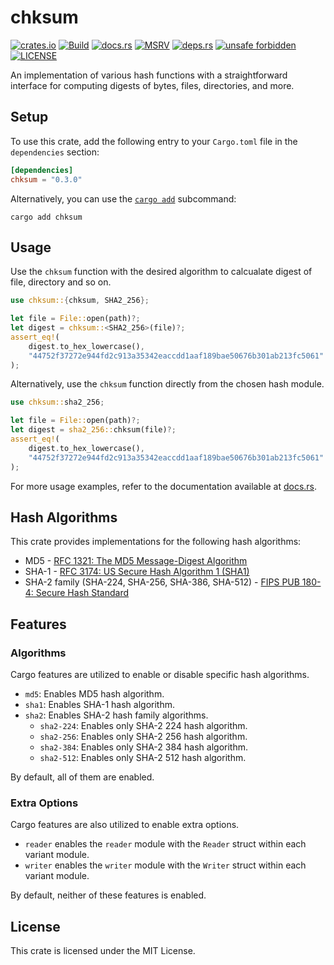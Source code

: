 # chksum

[![crates.io](https://img.shields.io/crates/v/chksum?style=flat-square&logo=rust "crates.io")](https://crates.io/crates/chksum)
[![Build](https://img.shields.io/github/actions/workflow/status/chksum-rs/lib/rust.yml?branch=master&style=flat-square&logo=github "Build")](https://github.com/chksum-rs/lib/actions/workflows/rust.yml)
[![docs.rs](https://img.shields.io/docsrs/chksum?style=flat-square&logo=docsdotrs "docs.rs")](https://docs.rs/chksum/)
[![MSRV](https://img.shields.io/badge/MSRV-1.70.0-informational?style=flat-square "MSRV")](https://github.com/chksum-rs/lib/blob/master/Cargo.toml)
[![deps.rs](https://deps.rs/crate/chksum/0.3.0/status.svg?style=flat-square "deps.rs")](https://deps.rs/crate/chksum/0.3.0)
[![unsafe forbidden](https://img.shields.io/badge/unsafe-forbidden-success.svg?style=flat-square "unsafe forbidden")](https://github.com/rust-secure-code/safety-dance)
[![LICENSE](https://img.shields.io/github/license/chksum-rs/lib?style=flat-square "LICENSE")](https://github.com/chksum-rs/lib/blob/master/LICENSE)

An implementation of various hash functions with a straightforward interface for computing digests of bytes, files, directories, and more.

## Setup

To use this crate, add the following entry to your `Cargo.toml` file in the `dependencies` section:

```toml
[dependencies]
chksum = "0.3.0"
```

Alternatively, you can use the [`cargo add`](https://doc.rust-lang.org/cargo/commands/cargo-add.html) subcommand:

```shell
cargo add chksum
```

## Usage

Use the `chksum` function with the desired algorithm to calcualate digest of file, directory and so on.

```rust
use chksum::{chksum, SHA2_256};

let file = File::open(path)?;
let digest = chksum::<SHA2_256>(file)?;
assert_eq!(
    digest.to_hex_lowercase(),
    "44752f37272e944fd2c913a35342eaccdd1aaf189bae50676b301ab213fc5061"
);
```

Alternatively, use the `chksum` function directly from the chosen hash module.

```rust
use chksum::sha2_256;

let file = File::open(path)?;
let digest = sha2_256::chksum(file)?;
assert_eq!(
    digest.to_hex_lowercase(),
    "44752f37272e944fd2c913a35342eaccdd1aaf189bae50676b301ab213fc5061"
);
```

For more usage examples, refer to the documentation available at [docs.rs](https://docs.rs/chksum/).

## Hash Algorithms

This crate provides implementations for the following hash algorithms:

* MD5 - [RFC 1321: The MD5 Message-Digest Algorithm](https://tools.ietf.org/html/rfc1321)
* SHA-1 - [RFC 3174: US Secure Hash Algorithm 1 (SHA1)](https://tools.ietf.org/html/rfc3174)
* SHA-2 family (SHA-224, SHA-256, SHA-386, SHA-512) - [FIPS PUB 180-4: Secure Hash Standard](https://nvlpubs.nist.gov/nistpubs/FIPS/NIST.FIPS.180-4.pdf)

## Features

### Algorithms

Cargo features are utilized to enable or disable specific hash algorithms.

* `md5`: Enables MD5 hash algorithm.
* `sha1`: Enables SHA-1 hash algorithm.
* `sha2`: Enables SHA-2 hash family algorithms.
  * `sha2-224`: Enables only SHA-2 224 hash algorithm.
  * `sha2-256`: Enables only SHA-2 256 hash algorithm.
  * `sha2-384`: Enables only SHA-2 384 hash algorithm.
  * `sha2-512`: Enables only SHA-2 512 hash algorithm.

By default, all of them are enabled.

### Extra Options

Cargo features are also utilized to enable extra options.

* `reader` enables the `reader` module with the `Reader` struct within each variant module.
* `writer` enables the `writer` module with the `Writer` struct within each variant module.

By default, neither of these features is enabled.

## License

This crate is licensed under the MIT License.
